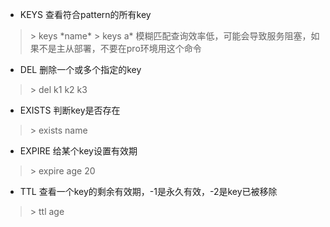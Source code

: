 - KEYS 查看符合pattern的所有key
> \> keys \*name\*
> \> keys a\*
> 模糊匹配查询效率低，可能会导致服务阻塞，如果不是主从部署，不要在pro环境用这个命令
- DEL 删除一个或多个指定的key
> \> del k1 k2 k3
- EXISTS 判断key是否存在
> \> exists name
- EXPIRE 给某个key设置有效期
> \> expire age 20
- TTL 查看一个key的剩余有效期，-1是永久有效，-2是key已被移除
> \> ttl age
